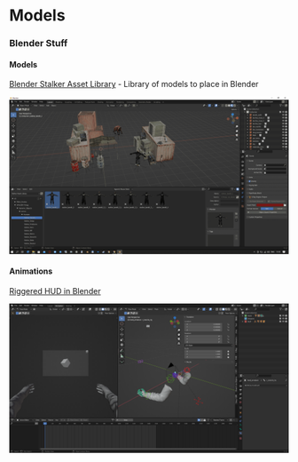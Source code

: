# Models

### Blender Stuff

#### Models

[Blender Stalker Asset Library](https://drive.google.com/file/d/1nrs1Po0lfQ1_ddtzTjDdomlIo4GjbwL4/view) - Library of models to place in Blender

![blender-stalker-asset-library](resources-images/BlenderStalkerAssetLibrary.png)

#### Animations

[Riggered HUD in Blender](https://drive.google.com/file/d/1vpyBGOeLg1Gs1Rrtr11Mb3FG_5dukD0u/view?usp=sharing)

![riggered-hud](resources-images/hud-rig-animation.png)